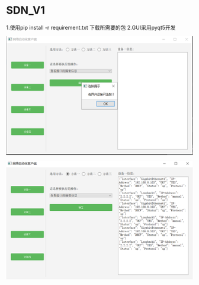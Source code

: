 # SDN_V1
1.使用pip install -r requirement.txt 下载所需要的包
2.GUI采用pyqt5开发


![](.README_images/c0ecedde.png)


![](.README_images/6a31f949.png)